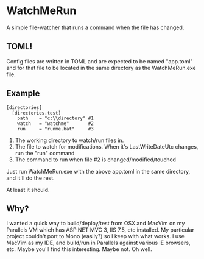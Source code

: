 # WatchMeRun

A simple file-watcher that runs a command when the file has changed.

## TOML!

Config files are written in TOML and are expected to be named "app.toml" and
for that file to be located in the same directory as the WatchMeRun.exe file.

## Example

    [directories]
      [directories.test]
        path    = "c:\\directory" #1
        watch   = "watchme"       #2
        run     = "runme.bat"     #3
  

1. The working directory to watch/run files in.
2. The file to watch for modifications. When it's LastWriteDateUtc changes, run the "run" command
3. The command to run when file #2 is changed/modified/touched

Just run WatchMeRun.exe with the above app.toml in the same directory, and it'll do the rest.

At least it should.

## Why?

I wanted a quick way to build/deploy/test from OSX and MacVim on my Parallels VM which
has ASP.NET MVC 3, IIS 7.5, etc installed. My particular project couldn't
port to Mono (easily?) so I keep with what works. I use MacVim as my IDE, and build/run
in Parallels against various IE browsers, etc. Maybe you'll find this interesting. Maybe
not. Oh well.
